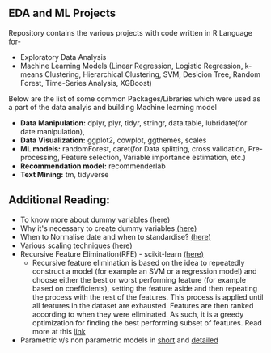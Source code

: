 ## EDA and ML Projects
Repository contains the various projects with code written in R Language for-
* Exploratory Data Analysis
* Machine Learning Models (Linear Regression, Logistic Regression, k-means Clustering, Hierarchical Clustering, SVM, Desicion Tree, Random Forest, Time-Series Analysis, XGBoost)

Below are the list of some common Packages/Libraries which were used as a part of the data analyis and building Machine learning model
* **Data Manipulation:** dplyr, plyr, tidyr, stringr, data.table, lubridate(for date manipulation),
* **Data Visualization:** ggplot2, cowplot, ggthemes, scales
* **ML models:** randomForest, caret(for Data splitting, cross validation, Pre-processing, Feature selection, Variable importance estimation, etc.)
* **Recommendation model:** recommenderlab
* **Text Mining:** tm, tidyverse

## Additional Reading:

- To know more about dummy variables [(here)](https://stats.idre.ucla.edu/other/mult-pkg/faq/general/faqwhat-is-dummy-coding)
- Why it's necessary to create dummy variables [(here)](https://stats.stackexchange.com/questions/89533/convert-a-categorical-variable-to-a-numerical-variable-prior-to-regression)
- When to Normalise date and when to standardise? [(here)](https://stackoverflow.com/questions/32108179/linear-regression-normalization-vs-standardization)
- Various scaling techniques [(here)](https://en.wikipedia.org/wiki/Feature_scaling)
- Recursive Feature Elimination(RFE) - scikit-learn [(here)](https://scikit-learn.org/stable/modules/generated/sklearn.feature_selection.RFE.html)
  - Recursive feature elimination is based on the idea to repeatedly construct a model (for example an SVM or a regression model) and choose either the best or worst performing feature (for example based on coefficients), setting the feature aside and then repeating the process with the rest of the features. This process is applied until all features in the dataset are exhausted. Features are then ranked according to when they were eliminated. As such, it is a greedy optimization for finding the best performing subset of features. Read more at this [link](http://blog.datadive.net/selecting-good-features-part-iv-stability-selection-rfe-and-everything-side-by-side/)
- Parametric v/s non parametric models in [short](https://stats.stackexchange.com/questions/268638/what-exactly-is-the-difference-between-a-parametric-and-non-parametric-model) and [detailed](https://machinelearningmastery.com/parametric-and-nonparametric-machine-learning-algorithms/)
